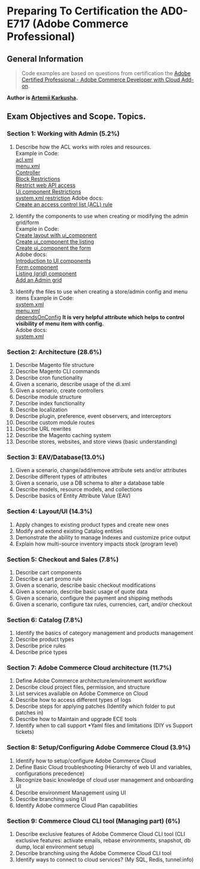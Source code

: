 # Preparing To Certification the AD0-E717 (Adobe Commerce Professional)

## General Information


> Code examples are based on questions from certification the [Adobe Certified Professional - Adobe Commerce Developer with Cloud Add-on](https://express.adobe.com/page/N9ImQqutQZ4eO/).

**Author is [Artemii Karkusha](https://www.linkedin.com/in/artemiy-karkusha/).**


## Exam Objectives and Scope. Topics. 


### Section 1: Working with Admin (5.2%)

 1. Describe how the ACL works with roles and resources.   
 Example in Code:  
 [acl.xml](etc/acl.xml?plain=1#L9)  
 [menu.xml](etc/adminhtml/menu.xml?plain=1#L13)  
 [Controller](Controller/Adminhtml/View/Index.php?plain=1#L19)  
 [Block Restrictions](view/adminhtml/layout/preparingtocertification_view_index.xml?plain=1#L13)    
 [Restrict web API access](etc/webapi.xml?plain=1#L11)  
 [Ui component Restrictions](view/adminhtml/ui_component/delivery_service_listing.xml?plain=1#L33)  
 [system.xml restriction](etc/adminhtml/system.xml?plain=1#L14)
 Adobe docs:  
 [Create an access control list (ACL) rule](https://developer.adobe.com/commerce/php/tutorials/backend/create-access-control-list-rule/#step-1-define-the-custom-resources)
 2. Identify the components to use when creating or modifying the admin grid/form  
 Example in Code:  
 [Create layout with ui_component](view/adminhtml/layout/delivery_service_deliveryservice_index.xml?plain=1#L8)  
 [Create ui_component the listing](view/adminhtml/ui_component/delivery_service_listing.xml?plain=1#L7)  
 [Create ui_component the form](view/adminhtml/ui_component/delivery_service_form.xml?plain=1#L6)  
 Adobe docs:  
 [Introduction to UI components](https://developer.adobe.com/commerce/frontend-core/ui-components/)  
 [Form component](https://developer.adobe.com/commerce/frontend-core/ui-components/components/form/)  
 [Listing (grid) component](https://developer.adobe.com/commerce/frontend-core/ui-components/components/listing-grid/)  
 [Add an Admin grid](https://developer.adobe.com/commerce/php/development/components/add-admin-grid/)

 3. Identify the files to use when creating a store/admin config and menu items
 Example in Code:  
 [system.xml](etc/adminhtml/system.xml)  
 [menu.xml](etc/adminhtml/menu.xml)  
 [dependsOnConfig](etc/adminhtml/menu.xml?plain=1#L29) **It is very helpful attribute which helps to control visibility of menu item with config.**  
 Adobe docs:  
 [system.xml](https://experienceleague.adobe.com/docs/commerce-operations/configuration-guide/files/config-reference-systemxml.html)

### Section 2: Architecture (28.6%)

 1. Describe Magento file structure  
 2. Describe Magento CLI commands  
 3. Describe cron functionality  
 4. Given a scenario, describe usage of the di.xml  
 5. Given a scenario, create controllers  
 6. Describe module structure  
 7. Describe index functionality  
 8. Describe localization  
 9. Describe plugin, preference, event observers, and interceptors  
 10. Describe custom module routes  
 11. Describe URL rewrites  
 12. Describe the Magento caching system  
 13. Describe stores, websites, and store views (basic understanding)  

### Section 3: EAV/Database(13.0%)

 1. Given a scenario, change/add/remove attribute sets and/or attributes  
 2. Describe different types of attributes  
 3. Given a scenario, use a DB schema to alter a database table  
 4. Describe models, resource models, and collections  
 5. Describe basics of Entity Attribute Value (EAV)  

### Section 4: Layout/UI (14.3%)

 1. Apply changes to existing product types and create new ones  
 2. Modify and extend existing Catalog entities  
 3. Demonstrate the ability to manage Indexes and customize price output  
 4. Explain how multi-source inventory impacts stock (program level)  

### Section 5: Checkout and Sales (7.8%)

 1. Describe cart components  
 2. Describe a cart promo rule  
 3. Given a scenario, describe basic checkout modifications  
 4. Given a scenario, describe basic usage of quote data  
 5. Given a scenario, configure the payment and shipping methods  
 6. Given a scenario, configure tax rules, currencies, cart, and/or checkout  

### Section 6: Catalog (7.8%)

 1. Identify the basics of category management and products management  
 2. Describe product types  
 3. Describe price rules  
 4. Describe price types  

### Section 7: Adobe Commerce Cloud architecture (11.7%)

 1. Define Adobe Commerce architecture/environment workflow  
 2. Describe cloud project files, permission, and structure  
 3. List services available on Adobe Commerce on Cloud  
 4. Describe how to access different types of logs  
 5. Describe steps for applying patches (Identify which folder to put patches in)  
 6. Describe how to Maintain and upgrade ECE tools  
 7. Identify when to call support *Yaml files and limitations (DIY vs Support tickets)  

### Section 8: Setup/Configuring Adobe Commerce Cloud (3.9%)

 1. Identify how to setup/configure Adobe Commerce Cloud  
 2. Define Basic Cloud troubleshooting (Hierarchy of web UI and variables, configurations precedence)  
 3. Recognize basic knowledge of cloud user management and onboarding UI  
 4. Describe environment Management using UI  
 5. Describe branching using UI  
 6. Identify Adobe commerce Cloud Plan capabilities  

### Section 9: Commerce Cloud CLI tool (Managing part) (6%)

 1. Describe exclusive features of Adobe Commerce Cloud CLI tool (CLI exclusive features: activate emails, rebase environments, snapshot, db dump, local environment setup)  
 2. Describe branching using the Adobe Commerce Cloud CLI tool  
 3. Identify ways to connect to cloud services? (My SQL, Redis, tunnel:info)  



